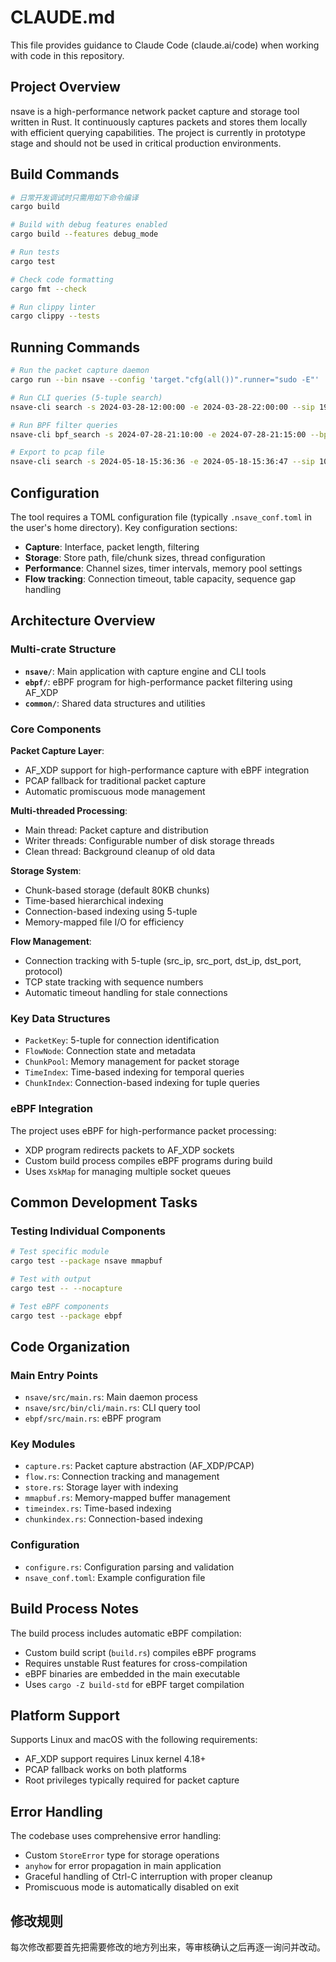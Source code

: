 # CLAUDE.md

This file provides guidance to Claude Code (claude.ai/code) when working with code in this repository.

## Project Overview

nsave is a high-performance network packet capture and storage tool written in Rust. It continuously captures packets and stores them locally with efficient querying capabilities. The project is currently in prototype stage and should not be used in critical production environments.

## Build Commands

```bash
# 日常开发调试时只需用如下命令编译
cargo build 

# Build with debug features enabled
cargo build --features debug_mode

# Run tests
cargo test

# Check code formatting
cargo fmt --check

# Run clippy linter
cargo clippy --tests
```

## Running Commands

```bash
# Run the packet capture daemon
cargo run --bin nsave --config 'target."cfg(all())".runner="sudo -E"'

# Run CLI queries (5-tuple search)
nsave-cli search -s 2024-03-28-12:00:00 -e 2024-03-28-22:00:00 --sip 192.168.1.1 -D 192.168.1.2 -P tcp

# Run BPF filter queries
nsave-cli bpf_search -s 2024-07-28-21:10:00 -e 2024-07-28-21:15:00 --bpf "tcp or udp"

# Export to pcap file
nsave-cli search -s 2024-05-18-15:36:36 -e 2024-05-18-15:36:47 --sip 10.11.20.255 -D 10.11.20.14 -P udp -f ~/dump.pcap
```

## Configuration

The tool requires a TOML configuration file (typically `.nsave_conf.toml` in the user's home directory). Key configuration sections:

- **Capture**: Interface, packet length, filtering
- **Storage**: Store path, file/chunk sizes, thread configuration
- **Performance**: Channel sizes, timer intervals, memory pool settings
- **Flow tracking**: Connection timeout, table capacity, sequence gap handling

## Architecture Overview

### Multi-crate Structure
- **`nsave/`**: Main application with capture engine and CLI tools
- **`ebpf/`**: eBPF program for high-performance packet filtering using AF_XDP
- **`common/`**: Shared data structures and utilities

### Core Components

**Packet Capture Layer**:
- AF_XDP support for high-performance capture with eBPF integration
- PCAP fallback for traditional packet capture
- Automatic promiscuous mode management

**Multi-threaded Processing**:
- Main thread: Packet capture and distribution
- Writer threads: Configurable number of disk storage threads
- Clean thread: Background cleanup of old data

**Storage System**:
- Chunk-based storage (default 80KB chunks)
- Time-based hierarchical indexing
- Connection-based indexing using 5-tuple
- Memory-mapped file I/O for efficiency

**Flow Management**:
- Connection tracking with 5-tuple (src_ip, src_port, dst_ip, dst_port, protocol)
- TCP state tracking with sequence numbers
- Automatic timeout handling for stale connections

### Key Data Structures
- `PacketKey`: 5-tuple for connection identification
- `FlowNode`: Connection state and metadata
- `ChunkPool`: Memory management for packet storage
- `TimeIndex`: Time-based indexing for temporal queries
- `ChunkIndex`: Connection-based indexing for tuple queries

### eBPF Integration
The project uses eBPF for high-performance packet processing:
- XDP program redirects packets to AF_XDP sockets
- Custom build process compiles eBPF programs during build
- Uses `XskMap` for managing multiple socket queues

## Common Development Tasks

### Testing Individual Components
```bash
# Test specific module
cargo test --package nsave mmapbuf

# Test with output
cargo test -- --nocapture

# Test eBPF components
cargo test --package ebpf
```

## Code Organization

### Main Entry Points
- `nsave/src/main.rs`: Main daemon process
- `nsave/src/bin/cli/main.rs`: CLI query tool
- `ebpf/src/main.rs`: eBPF program

### Key Modules
- `capture.rs`: Packet capture abstraction (AF_XDP/PCAP)
- `flow.rs`: Connection tracking and management
- `store.rs`: Storage layer with indexing
- `mmapbuf.rs`: Memory-mapped buffer management
- `timeindex.rs`: Time-based indexing
- `chunkindex.rs`: Connection-based indexing

### Configuration
- `configure.rs`: Configuration parsing and validation
- `nsave_conf.toml`: Example configuration file

## Build Process Notes

The build process includes automatic eBPF compilation:
- Custom build script (`build.rs`) compiles eBPF programs
- Requires unstable Rust features for cross-compilation
- eBPF binaries are embedded in the main executable
- Uses `cargo -Z build-std` for eBPF target compilation

## Platform Support

Supports Linux and macOS with the following requirements:
- AF_XDP support requires Linux kernel 4.18+
- PCAP fallback works on both platforms
- Root privileges typically required for packet capture

## Error Handling

The codebase uses comprehensive error handling:
- Custom `StoreError` type for storage operations
- `anyhow` for error propagation in main application
- Graceful handling of Ctrl-C interruption with proper cleanup
- Promiscuous mode is automatically disabled on exit

## 修改规则

每次修改都要首先把需要修改的地方列出来，等审核确认之后再逐一询问并改动。
